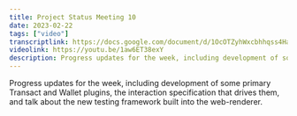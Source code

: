 ```yaml
---
title: Project Status Meeting 10
date: 2023-02-22
tags: ["video"]
transcriptlink: https://docs.google.com/document/d/1OcOTZyhWxcbhhqss4HaIwErxgobIGMQCrtujFs5ZqI0
videolink: https://youtu.be/1aw6ET38exY
description: Progress updates for the week, including development of some primary Transact and Wallet plugins, the interaction specification that drives them, and talk about the  new testing framework built into the web-renderer.
---
```


Progress updates for the week, including development of some primary Transact and Wallet plugins, the interaction specification that drives them, and talk about the new testing framework built into the web-renderer.
